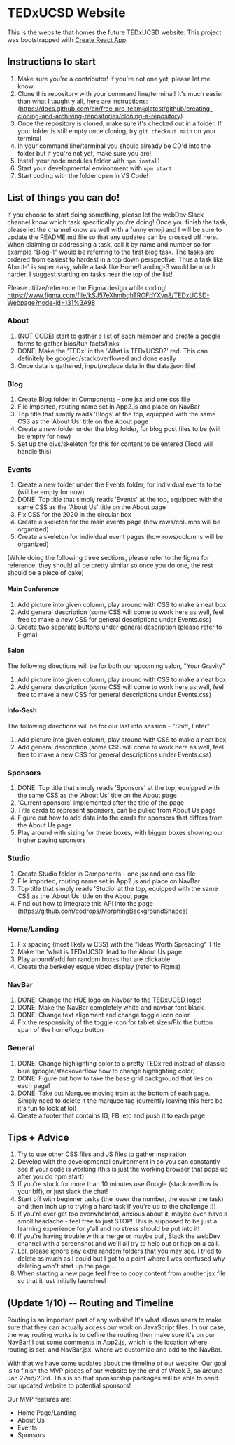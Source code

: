 # TEDxUCSD Website

This is the website that homes the future TEDxUCSD website. This project was bootstrapped with [Create React App](https://github.com/facebook/create-react-app).

## Instructions to start

1. Make sure you're a contributor! If you're not one yet, please let me know.
2. Clone this repository with your command line/terminal! It's much easier than what I taught y'all, here are instructions: (https://docs.github.com/en/free-pro-team@latest/github/creating-cloning-and-archiving-repositories/cloning-a-repository)
3. Once the repository is cloned, make sure it's checked out in a folder. If your folder is still empty once cloning, try `git checkout main` on your terminal
4. In your command line/terminal you should already be CD'd into the folder but if you're not yet, make sure you are!
5. Install your node modules folder with `npm install`
6. Start your developmental environment with `npm start`
7. Start coding with the folder open in VS Code!

## List of things you can do!

If you choose to start doing something, please let the webDev Slack channel know which task specifically you're doing! Once you finish the task, please let the channel know as well with a funny emoji and I will be sure to update the README.md file so that any updates can be crossed off here. When claiming or addressing a task, call it by name and number so for example "Blog-1" would be referring to the first blog task. The tasks are ordered from easiest to hardest in a top down perspective. Thus a task like About-1 is super easy, while a task like Home/Landing-3 would be much harder. I suggest starting on tasks near the top of the list!

Please utilize/reference the Figma design while coding! https://www.figma.com/file/kSJ57eXhmbqhTROFbYXyn8/TEDxUCSD-Webpage?node-id=131%3A98

### About

1. (NOT CODE) start to gather a list of each member and create a google forms to gather bios/fun facts/links
2. DONE: Make the 'TEDx' in the 'What is TEDxUCSD?' red. This can definitely be googled/stackoverflowed and done easily
3. Once data is gathered, input/replace data in the data.json file!

### Blog

1. Create Blog folder in Components - one jsx and one css file
2. File imported, routing name set in App2.js and place on NavBar
3. Top title that simply reads 'Blogs' at the top, equipped with the same CSS as the 'About Us' title on the About page
4. Create a new folder under the blog folder, for blog post files to be (will be empty for now)
5. Set up the divs/skeleton for this for content to be entered (Todd will handle this)

### Events

1. Create a new folder under the Events folder, for individual events to be (will be empty for now)
2. DONE: Top title that simply reads 'Events' at the top, equipped with the same CSS as the 'About Us' title on the About page
3. Fix CSS for the 2020 in the circular box 
3. Create a skeleton for the main events page (how rows/columns will be organized)
4. Create a skeleton for individual event pages (how rows/columns will be organized)

(While doing the following three sections, please refer to the figma for reference, they should all be pretty similar so once you do one, the rest should be a piece of cake) 
#### Main Conference 
1. Add picture into given column, play around with CSS to make a neat box 
2. Add general description (some CSS will come to work here as well, feel free to make a new CSS for general descriptions under Events.css)  
3. Create two separate buttons under general description (please refer to Figma) 

#### Salon
The following directions will be for both our upcoming salon, "Your Gravity" 
1. Add picture into given column, play around with CSS to make a neat box 
2. Add general description (some CSS will come to work here as well, feel free to make a new CSS for general descriptions under Events.css)  

#### Info-Sesh
The following directions will be for our last info session - "Shift, Enter" 
1. Add picture into given column, play around with CSS to make a neat box 
2. Add general description (some CSS will come to work here as well, feel free to make a new CSS for general descriptions under Events.css)  

### Sponsors

1. DONE: Top title that simply reads 'Sponsors' at the top, equipped with the same CSS as the 'About Us' title on the About page
2. 'Current sponsors' implemented after the title of the page
3. Title cards to represent sponsors, can be pulled from About Us page
4. Figure out how to add data into the cards for sponsors that differs from the About Us page
5. Play around with sizing for these boxes, with bigger boxes showing our higher paying sponsors

### Studio

1. Create Studio folder in Components - one jsx and one css file
2. File imported, routing name set in App2.js and place on NavBar
3. Top title that simply reads 'Studio' at the top, equipped with the same CSS as the 'About Us' title on the About page
4. Find out how to integrate this API into the page (https://github.com/codrops/MorphingBackgroundShapes)

### Home/Landing

1. Fix spacing (most likely w CSS) with the "Ideas Worth Spreading" Title
2. Make the 'what is TEDxUCSD' lead to the About Us page
3. Play around/add fun random boxes that are clickable
4. Create the berkeley esque video display (refer to Figma)

### NavBar

1. DONE: Change the HUE logo on Navbar to the TEDxUCSD logo!
2. DONE: Make the NavBar completely white and navbar font black
3. DONE: Change text alignment and change toggle icon color.
4. Fix the responsivity of the toggle icon for tablet sizes/Fix the button span of the home/logo button

### General

1. DONE: Change highlighting color to a pretty TEDx red instead of classic blue (google/stackoverflow how to change highlighting color)
2. DONE: Figure out how to take the base grid background that lies on each page!
3. DONE: Take out Marquee moving train at the bottom of each page. Simply need to delete it the marquee tag (currently leaving this here bc it's fun to look at lol)
4. Create a footer that contains IG, FB, etc and push it to each page

## Tips + Advice

1. Try to use other CSS files and JS files to gather inspiration
2. Develop with the developmental environment in so you can constantly see if your code is working (this is just the working browser that pops up after you do npm start)
3. If you're stuck for more than 10 minutes use Google (stackoverflow is your bff), or just slack the chat!
4. Start off with beginner tasks (the lower the number, the easier the task) and then inch up to trying a hard task if you're up to the challenge :))
5. If you're ever get too overwhelmed, anxious about it, maybe even have a smoll headache - feel free to just STOP! This is supposed to be just a learning experience for y'all and no stress should be put into it!
6. If you're having trouble with a merge or maybe pull, Slack the webDev channel with a screenshot and we'll all try to help out or hop on a call.
7. Lol, please ignore any extra random folders that you may see. I tried to delete as much as I could but I got to a point where I was confused why deleting won't start up the page...
8. When starting a new page feel free to copy content from another jsx file so that it just initially launches!

## (Update 1/10) -- Routing and Timeline

Routing is an important part of any website! It's what allows users to make sure that they can actually access our work on JavaScript files. In our case, the way routing works is to define the routing then make sure it's on our NavBar! I put some comments in App2.js, which is the location where routing is set, and NavBar.jsx, where we customize and add to the NavBar.

With that we have some updates about the timeline of our website! Our goal is to finish the MVP pieces of our website by the end of Week 3, so around Jan 22nd/23rd. This is so that sponsorship packages will be able to send our updated website to potential sponsors!

Our MVP features are:

- Home Page/Landing
- About Us
- Events
- Sponsors
